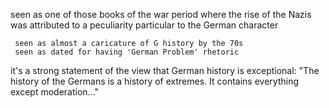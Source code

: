 seen as one of those books of the war period where the rise of the Nazis was attributed to a peculiarity particular to the German character

	 seen as almost a caricature of G history by the 70s
	 seen as dated for having 'German Problem' rhetoric 


it's a strong statement of the view that German history is exceptional: "The history of the Germans is a history of extremes. It contains everything except moderation..."